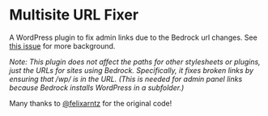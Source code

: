 # Multisite URL Fixer


A WordPress plugin to fix admin links due to the Bedrock url changes. See [this issue](https://github.com/roots/bedrock/issues/250) for more background.

_Note: This plugin does not affect the paths for other stylesheets or plugins, just the URLs for sites using Bedrock. Specifically, it fixes broken links by ensuring that /wp/ is in the URL. (This is needed for admin panel links because Bedrock installs WordPress in a subfolder.)_

Many thanks to [@felixarntz](https://github.com/felixarntz) for the original code!
